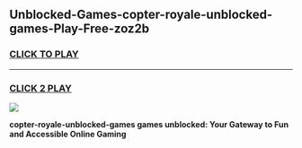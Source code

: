 
## Unblocked-Games-copter-royale-unblocked-games-Play-Free-zoz2b
<h3>
<a href="https://premium76.site?title=copter-royale-unblocked-games&ref=23A">CLICK TO PLAY</a></h3>
<hr>

<h3>
<a href="https://premium76.site?title=copter-royale-unblocked-games&ref=23A">CLICK 2 PLAY</a>
  
</h3>

<a href="https://premium76.site?title=copter-royale-unblocked-games&ref=23A"><img src="https://clearcache.store/games.png"></a>


**copter-royale-unblocked-games games unblocked: Your Gateway to Fun and Accessible Online Gaming**
